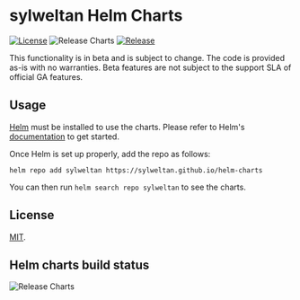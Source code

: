 # sylweltan Helm Charts

[![License](https://img.shields.io/github/license/sylweltan/helm-charts)](/LICENSE)
![Release Charts](https://github.com/sylweltan/helm-charts/workflows/Release%20Charts/badge.svg)
[![Release](https://img.shields.io/github/release/sylweltan/helm-charts.svg)](https://github.com/sylweltan/helm-charts/releases/latest)

This functionality is in beta and is subject to change. The code is provided as-is with no warranties. Beta features are not subject to the support SLA of official GA features.

## Usage

[Helm](https://helm.sh) must be installed to use the charts.
Please refer to Helm's [documentation](https://helm.sh/docs/) to get started.

Once Helm is set up properly, add the repo as follows:

```console
helm repo add sylweltan https://sylweltan.github.io/helm-charts
```

You can then run `helm search repo sylweltan` to see the charts.

## License

[MIT](https://github.com/sylweltan/helm-charts/blob/main/LICENSE).

## Helm charts build status

![Release Charts](https://github.com/sylweltan/helm-charts/workflows/Release%20Charts/badge.svg)
